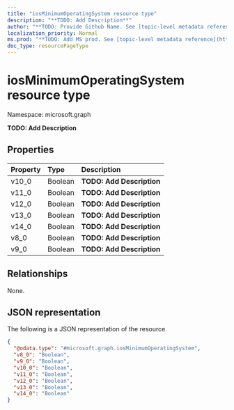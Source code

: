 ```yaml
---
title: "iosMinimumOperatingSystem resource type"
description: "**TODO: Add Description**"
author: "**TODO: Provide Github Name. See [topic-level metadata reference](https://msgo.azurewebsites.net/add/document/guidelines/metadata.html#topic-level-metadata)**"
localization_priority: Normal
ms.prod: "**TODO: Add MS prod. See [topic-level metadata reference](https://msgo.azurewebsites.net/add/document/guidelines/metadata.html#topic-level-metadata)**"
doc_type: resourcePageType
---
```


# iosMinimumOperatingSystem resource type

Namespace: microsoft.graph

**TODO: Add Description**

## Properties
|Property|Type|Description|
|:---|:---|:---|
|v10_0|Boolean|**TODO: Add Description**|
|v11_0|Boolean|**TODO: Add Description**|
|v12_0|Boolean|**TODO: Add Description**|
|v13_0|Boolean|**TODO: Add Description**|
|v14_0|Boolean|**TODO: Add Description**|
|v8_0|Boolean|**TODO: Add Description**|
|v9_0|Boolean|**TODO: Add Description**|

## Relationships
None.

## JSON representation
The following is a JSON representation of the resource.
<!-- {
  "blockType": "resource",
  "@odata.type": "microsoft.graph.iosMinimumOperatingSystem"
}
-->
``` json
{
  "@odata.type": "#microsoft.graph.iosMinimumOperatingSystem",
  "v8_0": "Boolean",
  "v9_0": "Boolean",
  "v10_0": "Boolean",
  "v11_0": "Boolean",
  "v12_0": "Boolean",
  "v13_0": "Boolean",
  "v14_0": "Boolean"
}
```

